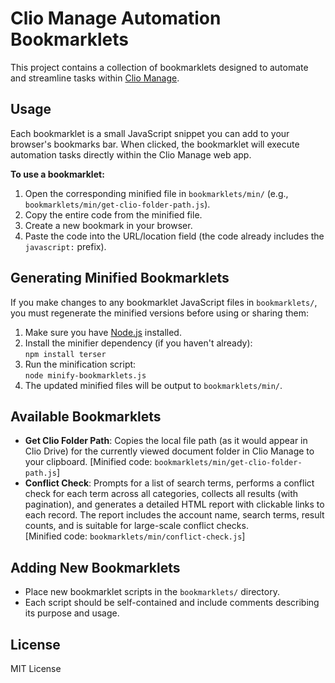 # Clio Manage Automation Bookmarklets

This project contains a collection of bookmarklets designed to automate and streamline tasks within [Clio Manage](https://app.clio.com).

## Usage

Each bookmarklet is a small JavaScript snippet you can add to your browser's bookmarks bar. When clicked, the bookmarklet will execute automation tasks directly within the Clio Manage web app.

**To use a bookmarklet:**
1. Open the corresponding minified file in `bookmarklets/min/` (e.g., `bookmarklets/min/get-clio-folder-path.js`).
2. Copy the entire code from the minified file.
3. Create a new bookmark in your browser.
4. Paste the code into the URL/location field (the code already includes the `javascript:` prefix).

## Generating Minified Bookmarklets

If you make changes to any bookmarklet JavaScript files in `bookmarklets/`, you must regenerate the minified versions before using or sharing them:

1. Make sure you have [Node.js](https://nodejs.org/) installed.
2. Install the minifier dependency (if you haven't already):  
   `npm install terser`
3. Run the minification script:  
   `node minify-bookmarklets.js`
4. The updated minified files will be output to `bookmarklets/min/`.

## Available Bookmarklets

- **Get Clio Folder Path**: Copies the local file path (as it would appear in Clio Drive) for the currently viewed document folder in Clio Manage to your clipboard.
  [Minified code: `bookmarklets/min/get-clio-folder-path.js`]
- **Conflict Check**: Prompts for a list of search terms, performs a conflict check for each term across all categories, collects all results (with pagination), and generates a detailed HTML report with clickable links to each record. The report includes the account name, search terms, result counts, and is suitable for large-scale conflict checks.  
  [Minified code: `bookmarklets/min/conflict-check.js`]

## Adding New Bookmarklets

- Place new bookmarklet scripts in the `bookmarklets/` directory.
- Each script should be self-contained and include comments describing its purpose and usage.

## License

MIT License
